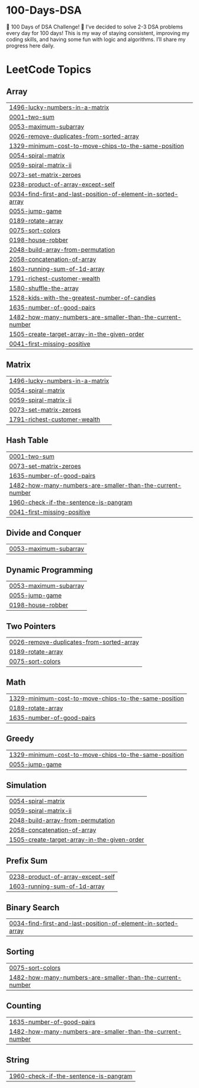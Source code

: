 # 100-Days-DSA
🎯 100 Days of DSA Challenge! 🎯 I’ve decided to solve 2-3 DSA problems every day for 100 days! This is my way of staying consistent, improving my coding skills, and having some fun with logic and algorithms.  I’ll share my progress here daily.

<!---LeetCode Topics Start-->
# LeetCode Topics
## Array
|  |
| ------- |
| [1496-lucky-numbers-in-a-matrix](https://github.com/Maheshdolly/100-Days-DSA/tree/master/1496-lucky-numbers-in-a-matrix) |
| [0001-two-sum](https://github.com/Maheshdolly/100-Days-DSA/tree/master/0001-two-sum) |
| [0053-maximum-subarray](https://github.com/Maheshdolly/100-Days-DSA/tree/master/0053-maximum-subarray) |
| [0026-remove-duplicates-from-sorted-array](https://github.com/Maheshdolly/100-Days-DSA/tree/master/0026-remove-duplicates-from-sorted-array) |
| [1329-minimum-cost-to-move-chips-to-the-same-position](https://github.com/Maheshdolly/100-Days-DSA/tree/master/1329-minimum-cost-to-move-chips-to-the-same-position) |
| [0054-spiral-matrix](https://github.com/Maheshdolly/100-Days-DSA/tree/master/0054-spiral-matrix) |
| [0059-spiral-matrix-ii](https://github.com/Maheshdolly/100-Days-DSA/tree/master/0059-spiral-matrix-ii) |
| [0073-set-matrix-zeroes](https://github.com/Maheshdolly/100-Days-DSA/tree/master/0073-set-matrix-zeroes) |
| [0238-product-of-array-except-self](https://github.com/Maheshdolly/100-Days-DSA/tree/master/0238-product-of-array-except-self) |
| [0034-find-first-and-last-position-of-element-in-sorted-array](https://github.com/Maheshdolly/100-Days-DSA/tree/master/0034-find-first-and-last-position-of-element-in-sorted-array) |
| [0055-jump-game](https://github.com/Maheshdolly/100-Days-DSA/tree/master/0055-jump-game) |
| [0189-rotate-array](https://github.com/Maheshdolly/100-Days-DSA/tree/master/0189-rotate-array) |
| [0075-sort-colors](https://github.com/Maheshdolly/100-Days-DSA/tree/master/0075-sort-colors) |
| [0198-house-robber](https://github.com/Maheshdolly/100-Days-DSA/tree/master/0198-house-robber) |
| [2048-build-array-from-permutation](https://github.com/Maheshdolly/100-Days-DSA/tree/master/2048-build-array-from-permutation) |
| [2058-concatenation-of-array](https://github.com/Maheshdolly/100-Days-DSA/tree/master/2058-concatenation-of-array) |
| [1603-running-sum-of-1d-array](https://github.com/Maheshdolly/100-Days-DSA/tree/master/1603-running-sum-of-1d-array) |
| [1791-richest-customer-wealth](https://github.com/Maheshdolly/100-Days-DSA/tree/master/1791-richest-customer-wealth) |
| [1580-shuffle-the-array](https://github.com/Maheshdolly/100-Days-DSA/tree/master/1580-shuffle-the-array) |
| [1528-kids-with-the-greatest-number-of-candies](https://github.com/Maheshdolly/100-Days-DSA/tree/master/1528-kids-with-the-greatest-number-of-candies) |
| [1635-number-of-good-pairs](https://github.com/Maheshdolly/100-Days-DSA/tree/master/1635-number-of-good-pairs) |
| [1482-how-many-numbers-are-smaller-than-the-current-number](https://github.com/Maheshdolly/100-Days-DSA/tree/master/1482-how-many-numbers-are-smaller-than-the-current-number) |
| [1505-create-target-array-in-the-given-order](https://github.com/Maheshdolly/100-Days-DSA/tree/master/1505-create-target-array-in-the-given-order) |
| [0041-first-missing-positive](https://github.com/Maheshdolly/100-Days-DSA/tree/master/0041-first-missing-positive) |
## Matrix
|  |
| ------- |
| [1496-lucky-numbers-in-a-matrix](https://github.com/Maheshdolly/100-Days-DSA/tree/master/1496-lucky-numbers-in-a-matrix) |
| [0054-spiral-matrix](https://github.com/Maheshdolly/100-Days-DSA/tree/master/0054-spiral-matrix) |
| [0059-spiral-matrix-ii](https://github.com/Maheshdolly/100-Days-DSA/tree/master/0059-spiral-matrix-ii) |
| [0073-set-matrix-zeroes](https://github.com/Maheshdolly/100-Days-DSA/tree/master/0073-set-matrix-zeroes) |
| [1791-richest-customer-wealth](https://github.com/Maheshdolly/100-Days-DSA/tree/master/1791-richest-customer-wealth) |
## Hash Table
|  |
| ------- |
| [0001-two-sum](https://github.com/Maheshdolly/100-Days-DSA/tree/master/0001-two-sum) |
| [0073-set-matrix-zeroes](https://github.com/Maheshdolly/100-Days-DSA/tree/master/0073-set-matrix-zeroes) |
| [1635-number-of-good-pairs](https://github.com/Maheshdolly/100-Days-DSA/tree/master/1635-number-of-good-pairs) |
| [1482-how-many-numbers-are-smaller-than-the-current-number](https://github.com/Maheshdolly/100-Days-DSA/tree/master/1482-how-many-numbers-are-smaller-than-the-current-number) |
| [1960-check-if-the-sentence-is-pangram](https://github.com/Maheshdolly/100-Days-DSA/tree/master/1960-check-if-the-sentence-is-pangram) |
| [0041-first-missing-positive](https://github.com/Maheshdolly/100-Days-DSA/tree/master/0041-first-missing-positive) |
## Divide and Conquer
|  |
| ------- |
| [0053-maximum-subarray](https://github.com/Maheshdolly/100-Days-DSA/tree/master/0053-maximum-subarray) |
## Dynamic Programming
|  |
| ------- |
| [0053-maximum-subarray](https://github.com/Maheshdolly/100-Days-DSA/tree/master/0053-maximum-subarray) |
| [0055-jump-game](https://github.com/Maheshdolly/100-Days-DSA/tree/master/0055-jump-game) |
| [0198-house-robber](https://github.com/Maheshdolly/100-Days-DSA/tree/master/0198-house-robber) |
## Two Pointers
|  |
| ------- |
| [0026-remove-duplicates-from-sorted-array](https://github.com/Maheshdolly/100-Days-DSA/tree/master/0026-remove-duplicates-from-sorted-array) |
| [0189-rotate-array](https://github.com/Maheshdolly/100-Days-DSA/tree/master/0189-rotate-array) |
| [0075-sort-colors](https://github.com/Maheshdolly/100-Days-DSA/tree/master/0075-sort-colors) |
## Math
|  |
| ------- |
| [1329-minimum-cost-to-move-chips-to-the-same-position](https://github.com/Maheshdolly/100-Days-DSA/tree/master/1329-minimum-cost-to-move-chips-to-the-same-position) |
| [0189-rotate-array](https://github.com/Maheshdolly/100-Days-DSA/tree/master/0189-rotate-array) |
| [1635-number-of-good-pairs](https://github.com/Maheshdolly/100-Days-DSA/tree/master/1635-number-of-good-pairs) |
## Greedy
|  |
| ------- |
| [1329-minimum-cost-to-move-chips-to-the-same-position](https://github.com/Maheshdolly/100-Days-DSA/tree/master/1329-minimum-cost-to-move-chips-to-the-same-position) |
| [0055-jump-game](https://github.com/Maheshdolly/100-Days-DSA/tree/master/0055-jump-game) |
## Simulation
|  |
| ------- |
| [0054-spiral-matrix](https://github.com/Maheshdolly/100-Days-DSA/tree/master/0054-spiral-matrix) |
| [0059-spiral-matrix-ii](https://github.com/Maheshdolly/100-Days-DSA/tree/master/0059-spiral-matrix-ii) |
| [2048-build-array-from-permutation](https://github.com/Maheshdolly/100-Days-DSA/tree/master/2048-build-array-from-permutation) |
| [2058-concatenation-of-array](https://github.com/Maheshdolly/100-Days-DSA/tree/master/2058-concatenation-of-array) |
| [1505-create-target-array-in-the-given-order](https://github.com/Maheshdolly/100-Days-DSA/tree/master/1505-create-target-array-in-the-given-order) |
## Prefix Sum
|  |
| ------- |
| [0238-product-of-array-except-self](https://github.com/Maheshdolly/100-Days-DSA/tree/master/0238-product-of-array-except-self) |
| [1603-running-sum-of-1d-array](https://github.com/Maheshdolly/100-Days-DSA/tree/master/1603-running-sum-of-1d-array) |
## Binary Search
|  |
| ------- |
| [0034-find-first-and-last-position-of-element-in-sorted-array](https://github.com/Maheshdolly/100-Days-DSA/tree/master/0034-find-first-and-last-position-of-element-in-sorted-array) |
## Sorting
|  |
| ------- |
| [0075-sort-colors](https://github.com/Maheshdolly/100-Days-DSA/tree/master/0075-sort-colors) |
| [1482-how-many-numbers-are-smaller-than-the-current-number](https://github.com/Maheshdolly/100-Days-DSA/tree/master/1482-how-many-numbers-are-smaller-than-the-current-number) |
## Counting
|  |
| ------- |
| [1635-number-of-good-pairs](https://github.com/Maheshdolly/100-Days-DSA/tree/master/1635-number-of-good-pairs) |
| [1482-how-many-numbers-are-smaller-than-the-current-number](https://github.com/Maheshdolly/100-Days-DSA/tree/master/1482-how-many-numbers-are-smaller-than-the-current-number) |
## String
|  |
| ------- |
| [1960-check-if-the-sentence-is-pangram](https://github.com/Maheshdolly/100-Days-DSA/tree/master/1960-check-if-the-sentence-is-pangram) |
<!---LeetCode Topics End-->